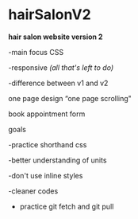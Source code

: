 # hairSalonV2

**hair salon website version 2**

-main focus CSS

-responsive *(all that's left to do)*

-difference between v1 and v2

one page design “one page scrolling"

book appointment form

goals

-practice shorthand css

-better understanding of units

-don't use inline styles

-cleaner codes

- practice git fetch and git pull 
